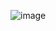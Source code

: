 ![image](https://user-images.githubusercontent.com/63789702/187425988-52ab98f9-e99b-448a-a329-0215a28484be.png)

